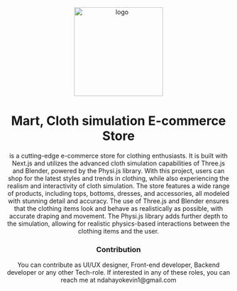 
<div align="center">
  <img src="https://user-images.githubusercontent.com/89461855/229299148-c42ea656-c429-4d12-aadf-053ac2331f57.PNG" alt="logo" width="200" height="auto" />

  <h1>Mart, Cloth simulation E-commerce Store</h1>

  <p>
is a cutting-edge e-commerce store for clothing enthusiasts. It is built with Next.js and utilizes the advanced cloth simulation capabilities of Three.js and Blender, powered by the Physi.js library.
With this project, users can shop for the latest styles and trends in clothing, while also experiencing the realism and interactivity of cloth simulation. The store features a wide range of products, including tops, bottoms, dresses, and accessories, all modeled with stunning detail and accuracy.
The use of Three.js and Blender ensures that the clothing items look and behave as realistically as possible, with accurate draping and movement. The Physi.js library adds further depth to the simulation, allowing for realistic physics-based interactions between the clothing items and the user.  </p>

   <h3> Contribution </h3>
  <p>You can contribute as UI/UX designer, Front-end developer, Backend developer or any other Tech-role. If interested in any of these roles, you can reach me at ndahayokevin1@gmail.com </p>
  
